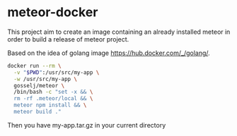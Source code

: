 # meteor-docker

This project aim to create an image containing an already installed meteor
in order to build a release of meteor project.

Based on the idea of golang image https://hub.docker.com/_/golang/.

```bash
docker run --rm \
  -v "$PWD":/usr/src/my-app \
  -w /usr/src/my-app \
  gosselj/meteor \
  /bin/bash -c "set -x && \
  rm -rf .meteor/local && \
  meteor npm install && \
  meteor build ."
```

Then you have my-app.tar.gz in your current directory
